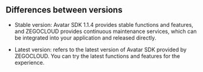 ## Differences between versions

- Stable version: Avatar SDK 1.1.4 provides stable functions and features, and ZEGOCLOUD provides continuous maintenance services, which can be integrated into your application and released directly.


- Latest version: refers to the latest version of Avatar SDK provided by ZEGOCLOUD. You can try the latest functions and features for the experience.


